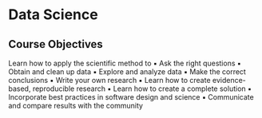 # Data Science 

## Course Objectives

Learn how to apply the scientific method to
▪ Ask the right questions
▪ Obtain and clean up data
▪ Explore and analyze data
▪ Make the correct conclusions
▪ Write your own research
▪ Learn how to create evidence-based, reproducible research
▪ Learn how to create a complete solution
▪ Incorporate best practices in software design and science
▪ Communicate and compare results with the community
